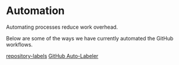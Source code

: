 # Automation
Automating processes reduce work overhead.

Below are some of the ways we have currently automated the GitHub workflows.

[repository-labels](repository-labels.md)
[GitHub Auto-Labeler](gitHub-auto-labeler.md)


